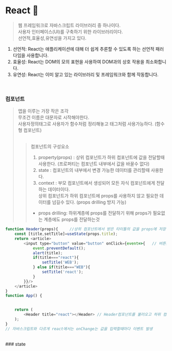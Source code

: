 # React :closed_book:
> 웹 프레임워크로 자바스크립트 라이브러리 중 하나이다.<br>
> 사용자 인터페이스(UI)를 구축하기 위한 라이브러리이다.<br>
> 선언적,효율성,유연성을 가지고 있다. <br>
1. 선언적: React는 애플리케이션에 대해 더 쉽게 추론할 수 있도록 하는 선언적 패러다임을 사용합니다.
2. 효율성: React는 DOM의 모의 표현을 사용하여 DOM과의 상호 작용을 최소화합니다.
3. 유연성: React는 이미 알고 있는 라이브러리 및 프레임워크와 함께 작동합니다.

<br>


### 컴포넌트 
> 앱을 이루는 가장 작은 조각<br>
> 무조건 이름은 대문자로 시작해야한다.<br>
> 사용자정의태그로 사용자가 함수처럼 정리해놓고 태그처럼 사용가능하다. (함수형 컴포넌트)<br><br>
>>컴포넌트의 구성요소<br>
>>1. property(props) : 상위 컴포넌트가 하위 컴포넌트에 값을 전달할때 사용한다. (프로퍼티는 컴포넌트 내부에서 값을 바꿀수 없다)
>>2. state : 컴포넌트의 내부에서 변경 가능한 데이터를 관리할때 사용한다.
>>3. context : 부모 컴포넌트에서 생성되어 모든 자식 컴포넌트에게 전달하는 데이터이다. <br> 
상위 컴포넌트가 하위 컴포넌트에 props를 사용하지 않고 필요한 데이터를 넘길수 있다. (props drilling 방지 가능) <br> 
>> * props drilling: 하위계층에 props를 전달하기 위해 props가 필요없는 계층에도 props를 전달하는것

```javascript
function Header(props){	    //상위 컴포넌트에서 받은 타이틀의 값을 props에 저장
    const [title,setTitle]=useState(props.title);   
    return <article>
		<input type="button" value="button" onClick={event=>{   // 버튼을 클릭했을때 타이틀을 출력하고 조건문에 따라 타이틀을 바꿈
			event.preventDefault();
			alert(title);
			if(title==="react"){
				setTitle('WEB');
			} else if(title==="WEB"){
				setTitle('react');
			}
		}}/>
    </article>
}
function App() {
	

	return (
		<Header title="react"></Header>	// Header컴포넌트를 불러오고 하위 컴포넌트에게 타이틀의 값 전달
	);
}
// 자바스크립트와 다르게 react에서는 onChange는 값을 입력할때마다 이벤트 발생 
```

<br>
### state
